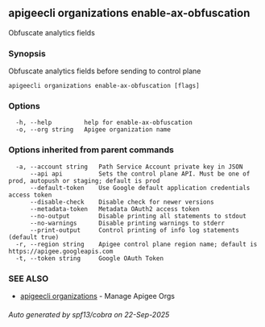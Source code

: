 ## apigeecli organizations enable-ax-obfuscation

Obfuscate analytics fields

### Synopsis

Obfuscate analytics fields before sending to control plane

```
apigeecli organizations enable-ax-obfuscation [flags]
```

### Options

```
  -h, --help         help for enable-ax-obfuscation
  -o, --org string   Apigee organization name
```

### Options inherited from parent commands

```
  -a, --account string   Path Service Account private key in JSON
      --api api          Sets the control plane API. Must be one of prod, autopush or staging; default is prod
      --default-token    Use Google default application credentials access token
      --disable-check    Disable check for newer versions
      --metadata-token   Metadata OAuth2 access token
      --no-output        Disable printing all statements to stdout
      --no-warnings      Disable printing warnings to stderr
      --print-output     Control printing of info log statements (default true)
  -r, --region string    Apigee control plane region name; default is https://apigee.googleapis.com
  -t, --token string     Google OAuth Token
```

### SEE ALSO

* [apigeecli organizations](apigeecli_organizations.md)	 - Manage Apigee Orgs

###### Auto generated by spf13/cobra on 22-Sep-2025
